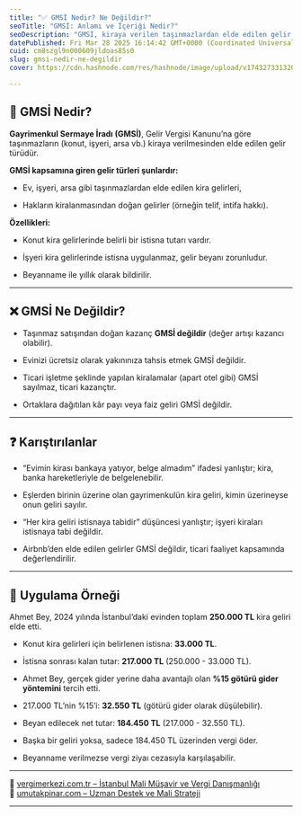 ```yaml
---
title: "✅ GMSİ Nedir? Ne Değildir?"
seoTitle: "GMSİ: Anlamı ve İçeriği Nedir?"
seoDescription: "GMSİ, kiraya verilen taşınmazlardan elde edilen gelir türüdür ve beyan edilmesi gereklidir. İstisnalar ve kapsam dışı gelirler detaylandırılır"
datePublished: Fri Mar 28 2025 16:14:42 GMT+0000 (Coordinated Universal Time)
cuid: cm8szgl9n000609jldoas85s0
slug: gmsi-nedir-ne-degildir
cover: https://cdn.hashnode.com/res/hashnode/image/upload/v1743273313208/3fa071ec-bbbd-4418-aeff-5a3a39e063e4.webp

---
```


## 🔹 GMSİ Nedir?

**Gayrimenkul Sermaye İradı (GMSİ)**, Gelir Vergisi Kanunu’na göre taşınmazların (konut, işyeri, arsa vb.) kiraya verilmesinden elde edilen gelir türüdür.

**GMSİ kapsamına giren gelir türleri şunlardır:**

* Ev, işyeri, arsa gibi taşınmazlardan elde edilen kira gelirleri,
    
* Hakların kiralanmasından doğan gelirler (örneğin telif, intifa hakkı).
    

**Özellikleri:**

* Konut kira gelirlerinde belirli bir istisna tutarı vardır.
    
* İşyeri kira gelirlerinde istisna uygulanmaz, gelir beyanı zorunludur.
    
* Beyanname ile yıllık olarak bildirilir.
    

---

## ❌ GMSİ Ne Değildir?

* Taşınmaz satışından doğan kazanç **GMSİ değildir** (değer artışı kazancı olabilir).
    
* Evinizi ücretsiz olarak yakınınıza tahsis etmek GMSİ değildir.
    
* Ticari işletme şeklinde yapılan kiralamalar (apart otel gibi) GMSİ sayılmaz, ticari kazançtır.
    
* Ortaklara dağıtılan kâr payı veya faiz geliri GMSİ değildir.
    

---

## ❓ Karıştırılanlar

* “Evimin kirası bankaya yatıyor, belge almadım” ifadesi yanlıştır; kira, banka hareketleriyle de belgelenebilir.
    
* Eşlerden birinin üzerine olan gayrimenkulün kira geliri, kimin üzerineyse onun geliri sayılır.
    
* “Her kira geliri istisnaya tabidir” düşüncesi yanlıştır; işyeri kiraları istisnaya tabi değildir.
    
* Airbnb’den elde edilen gelirler GMSİ değildir, ticari faaliyet kapsamında değerlendirilir.
    

---

## 🧠 Uygulama Örneği

Ahmet Bey, 2024 yılında İstanbul’daki evinden toplam **250.000 TL** kira geliri elde etti.

* Konut kira gelirleri için belirlenen istisna: **33.000 TL**.
    
* İstisna sonrası kalan tutar: **217.000 TL** (250.000 - 33.000 TL).
    
* Ahmet Bey, gerçek gider yerine daha avantajlı olan **%15 götürü gider yöntemini** tercih etti.
    
* 217.000 TL’nin %15’i: **32.550 TL** (götürü gider olarak düşülebilir).
    
* Beyan edilecek net tutar: **184.450 TL** (217.000 - 32.550 TL).
    
* Başka bir geliri yoksa, sadece 184.450 TL üzerinden vergi öder.
    
* Beyanname verilmezse vergi ziyaı cezasıyla karşılaşabilir.
    

---

🔗 [vergimerkezi.com.tr – İstanbul Mali Müşavir ve Vergi Danışmanlığı](https://vergimerkezi.com.tr)  
🔗 [umutakpinar.com – Uzman Destek ve Mali Strateji](https://umutakpinar.com)

---